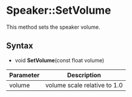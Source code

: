# Speaker::SetVolume

This method sets the speaker volume.

## Syntax

- void **SetVolume**(const float volume)

| Parameter | Description |
|---|---|
| volume | volume scale relative to 1.0 |
